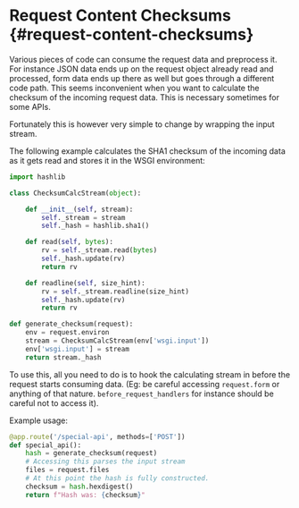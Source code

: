 # Request Content Checksums {#request-content-checksums}

Various pieces of code can consume the request data and preprocess it. For instance JSON data ends up on the request object already read and processed, form data ends up there as well but goes through a different code path. This seems inconvenient when you want to calculate the checksum of the incoming request data. This is necessary sometimes for some APIs.

Fortunately this is however very simple to change by wrapping the input stream.

The following example calculates the SHA1 checksum of the incoming data as it gets read and stores it in the WSGI environment:

```python
import hashlib

class ChecksumCalcStream(object):

    def __init__(self, stream):
        self._stream = stream
        self._hash = hashlib.sha1()

    def read(self, bytes):
        rv = self._stream.read(bytes)
        self._hash.update(rv)
        return rv

    def readline(self, size_hint):
        rv = self._stream.readline(size_hint)
        self._hash.update(rv)
        return rv

def generate_checksum(request):
    env = request.environ
    stream = ChecksumCalcStream(env['wsgi.input'])
    env['wsgi.input'] = stream
    return stream._hash
```

To use this, all you need to do is to hook the calculating stream in before the request starts consuming data. (Eg: be careful accessing `request.form` or anything of that nature. `before_request_handlers` for instance should be careful not to access it).

Example usage:

```python
@app.route('/special-api', methods=['POST'])
def special_api():
    hash = generate_checksum(request)
    # Accessing this parses the input stream
    files = request.files
    # At this point the hash is fully constructed.
    checksum = hash.hexdigest()
    return f"Hash was: {checksum}"
```
